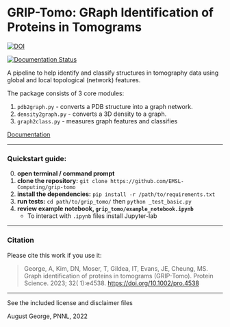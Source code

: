 # GRIP-Tomo: GRaph Identification of Proteins in Tomograms

[![DOI](https://zenodo.org/badge/542728266.svg)](https://doi.org/10.5281/zenodo.17127841)

[![Documentation Status](https://readthedocs.org/projects/grip-tomo/badge/?version=latest)](https://grip-tomo.readthedocs.io/en/latest/?badge=latest)


A pipeline to help identify and classify structures in tomography data using global and local topological (network) features. 

The package consists of 3 core modules: 
1. `pdb2graph.py` - converts a PDB structure into a graph network. 
2. `density2graph.py` - converts a 3D density to a graph. 
3. `graph2class.py` - measures graph features and classifies

[Documentation](https://grip-tomo.readthedocs.io/en/latest/)

---

### Quickstart guide:

0. **open terminal / command prompt**
1. **clone the repository:** `git clone https://github.com/EMSL-Computing/grip-tomo`
2. **install the dependencies:** `pip install -r /path/to/requirements.txt`  
3. **run tests:** `cd path/to/grip_tomo/` then `python _test_basic.py`
4. **review example notebook, `grip_tomo/example_notebook.ipynb`**
    - To interact with `.ipynb` files install Jupyter-lab

---

### Citation
Please cite this work if you use it:

> George, A, Kim, DN, Moser, T, Gildea, IT, Evans, JE, Cheung, MS. Graph identification of proteins in tomograms (GRIP-Tomo). Protein Science. 2023; 32( 1):e4538. https://doi.org/10.1002/pro.4538




---

See the included license and disclaimer files

August George, PNNL, 2022


